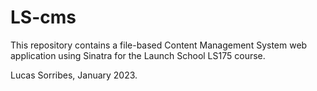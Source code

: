 # LS-cms
This repository contains a file-based Content Management System web application using Sinatra for the Launch School LS175 course.

Lucas Sorribes, January 2023.

